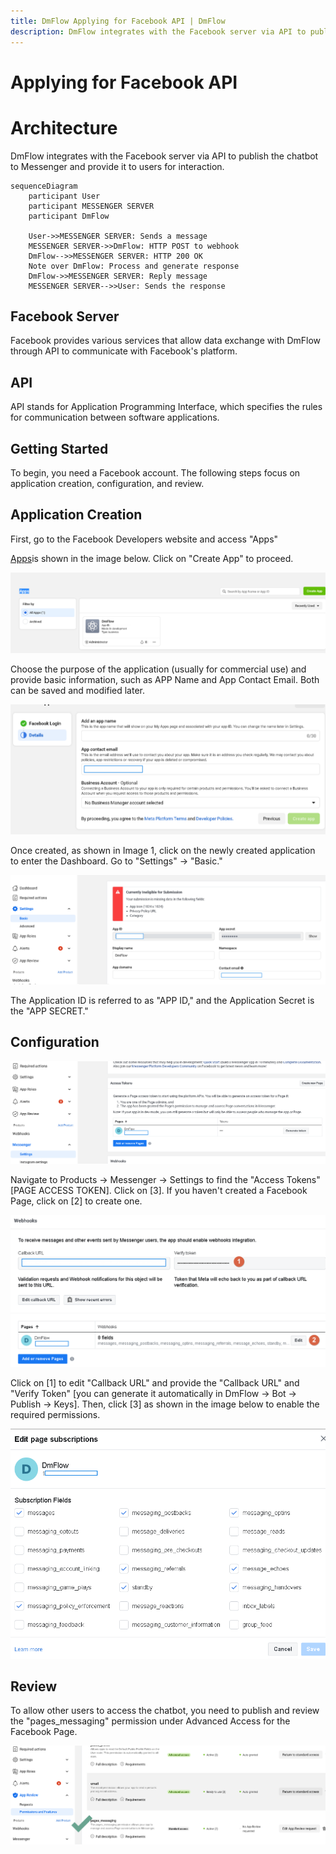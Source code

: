 ```yaml
---
title: DmFlow Applying for Facebook API | DmFlow
description: DmFlow integrates with the Facebook server via API to publish the chatbot to Messenger and provide it to users for interaction.
---
```


# Applying for Facebook API

# Architecture
DmFlow integrates with the Facebook server via API to publish the chatbot to Messenger and provide it to users for interaction.

``` mermaid
sequenceDiagram
    participant User
    participant MESSENGER SERVER
    participant DmFlow

    User->>MESSENGER SERVER: Sends a message
    MESSENGER SERVER->>DmFlow: HTTP POST to webhook
    DmFlow-->>MESSENGER SERVER: HTTP 200 OK
    Note over DmFlow: Process and generate response
    DmFlow->>MESSENGER SERVER: Reply message
    MESSENGER SERVER-->>User: Sends the response
```

## Facebook Server

Facebook provides various services that allow data exchange with DmFlow through API to communicate with Facebook's platform.

## API

API stands for Application Programming Interface, which specifies the rules for communication between software applications.

## Getting Started
To begin, you need a Facebook account. The following steps focus on application creation, configuration, and review.

## Application Creation
First, go to the Facebook Developers website and access "Apps"

[Apps](https://developers.facebook.com/apps/)is shown in the image below. Click on "Create App" to proceed.

![DmFlow Integration with Messenger](../../../../../../images/en/messenger-001.png "DmFlow Integration with Messenger")

Choose the purpose of the application (usually for commercial use) and provide basic information, such as APP Name and App Contact Email. Both can be saved and modified later.

![DmFlow Integration with Messenger](../../../../../../images/en/messenger-002.png "DmFlow Integration with Messenger")

Once created, as shown in Image 1, click on the newly created application to enter the Dashboard. Go to "Settings" -> "Basic."

![DmFlow Integration with Messenger](../../../../../../images/en/messenger-003.png "DmFlow Integration with Messenger")

The Application ID is referred to as "APP ID," and the Application Secret is the "APP SECRET."

## Configuration

![DmFlow Integration with Messenger](../../../../../../images/en/messenger-004.png "DmFlow Integration with Messenger")

Navigate to Products -> Messenger -> Settings to find the "Access Tokens" [PAGE ACCESS TOKEN]. Click on [3]. If you haven't created a Facebook Page, click on [2] to create one.

![DmFlow Integration with Messenger](../../../../../../images/en/messenger-006.png "DmFlow Integration with Messenger")

Click on [1] to edit "Callback URL" and provide the "Callback URL" and "Verify Token" [you can generate it automatically in DmFlow -> Bot -> Publish -> Keys]. Then, click [3] as shown in the image below to enable the required permissions.

![DmFlow Integration with Messenger](../../../../../../images/en/messenger-005.png "DmFlow Integration with Messenger")

## Review

To allow other users to access the chatbot, you need to publish and review the "pages_messaging" permission under Advanced Access for the Facebook Page.

![](../../../../../../images/en/messenger-007.png)